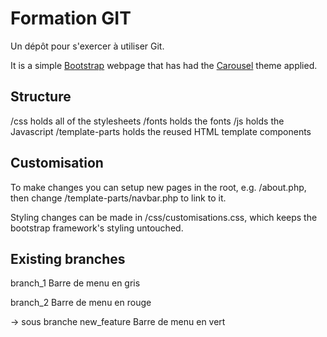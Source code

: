 # Formation GIT

Un dépôt pour s'exercer à utiliser Git.

It is a simple [Bootstrap](http://getbootstrap.com/) webpage that has had the [Carousel](http://getbootstrap.com/examples/carousel/) theme applied.

## Structure
/css holds all of the stylesheets
/fonts holds the fonts
/js holds the Javascript
/template-parts holds the reused HTML template components

## Customisation
To make changes you can setup new pages in the root, e.g. /about.php, then change /template-parts/navbar.php to link to it.

Styling changes can be made in /css/customisations.css, which keeps the bootstrap framework's styling untouched.


## Existing branches

branch_1
  Barre de menu en gris

branch_2
  Barre de menu en rouge

  -> sous branche
  new_feature
    Barre de menu en vert
